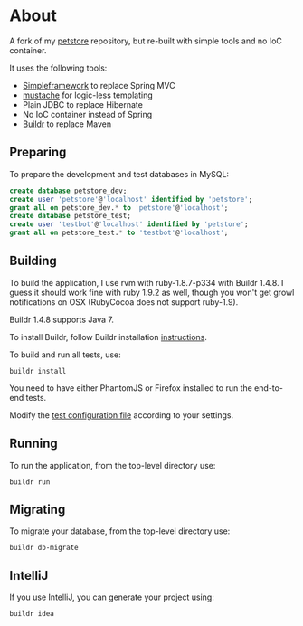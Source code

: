 # About

A fork of my [petstore](https://github.com/testinfected/petstore) repository, but re-built with simple tools and no IoC container.

It uses the following tools:

- [Simpleframework](http://www.simpleframework.org/) to replace Spring MVC
- [mustache](http://mustache.github.com) for logic-less templating
- Plain JDBC to replace Hibernate
- No IoC container instead of Spring
- [Buildr](http://buildr.apache.org) to replace Maven

## Preparing

To prepare the development and test databases in MySQL:

```sql
create database petstore_dev;
create user 'petstore'@'localhost' identified by 'petstore';
grant all on petstore_dev.* to 'petstore'@'localhost';
create database petstore_test;
create user 'testbot'@'localhost' identified by 'petstore';
grant all on petstore_test.* to 'testbot'@'localhost';
```

## Building

To build the application, I use rvm with ruby-1.8.7-p334 with Buildr 1.4.8. I guess it should work fine with ruby 1.9.2 as well, though you won't get growl notifications on OSX (RubyCocoa does not support ruby-1.9).

Buildr 1.4.8 supports Java 7.

To install Buildr, follow Buildr installation [instructions](http://buildr.apache.org/installing.html).

To build and run all tests, use:

`buildr install`

You need to have either PhantomJS or Firefox installed to run the end-to-end tests.

Modify the [test configuration file](https://github.com/testinfected/simple-petstore/blob/master/main/src/test/resources/test.properties) according to your settings.

## Running

To run the application, from the top-level directory use:

`buildr run`

## Migrating

To migrate your database, from the top-level directory use:

`buildr db-migrate`

## IntelliJ
If you use IntelliJ, you can generate your project using:

`buildr idea`